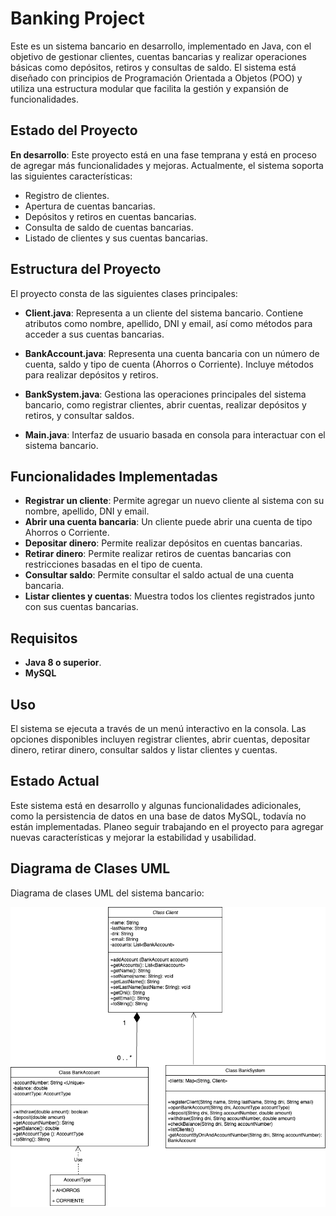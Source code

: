 # Banking Project

Este es un sistema bancario en desarrollo, implementado en Java, con el objetivo de gestionar clientes, cuentas bancarias y realizar operaciones básicas como depósitos, retiros y consultas de saldo. El sistema está diseñado con principios de Programación Orientada a Objetos (POO) y utiliza una estructura modular que facilita la gestión y expansión de funcionalidades.

## Estado del Proyecto

**En desarrollo**: Este proyecto está en una fase temprana y está en proceso de agregar más funcionalidades y mejoras. Actualmente, el sistema soporta las siguientes características:

- Registro de clientes.
- Apertura de cuentas bancarias.
- Depósitos y retiros en cuentas bancarias.
- Consulta de saldo de cuentas bancarias.
- Listado de clientes y sus cuentas bancarias.

## Estructura del Proyecto

El proyecto consta de las siguientes clases principales:

- **Client.java**: Representa a un cliente del sistema bancario. Contiene atributos como nombre, apellido, DNI y email, así como métodos para acceder a sus cuentas bancarias.

- **BankAccount.java**: Representa una cuenta bancaria con un número de cuenta, saldo y tipo de cuenta (Ahorros o Corriente). Incluye métodos para realizar depósitos y retiros.

- **BankSystem.java**: Gestiona las operaciones principales del sistema bancario, como registrar clientes, abrir cuentas, realizar depósitos y retiros, y consultar saldos.

- **Main.java**: Interfaz de usuario basada en consola para interactuar con el sistema bancario.

## Funcionalidades Implementadas

- **Registrar un cliente**: Permite agregar un nuevo cliente al sistema con su nombre, apellido, DNI y email.
- **Abrir una cuenta bancaria**: Un cliente puede abrir una cuenta de tipo Ahorros o Corriente.
- **Depositar dinero**: Permite realizar depósitos en cuentas bancarias.
- **Retirar dinero**: Permite realizar retiros de cuentas bancarias con restricciones basadas en el tipo de cuenta.
- **Consultar saldo**: Permite consultar el saldo actual de una cuenta bancaria.
- **Listar clientes y cuentas**: Muestra todos los clientes registrados junto con sus cuentas bancarias.

## Requisitos

- **Java 8 o superior**.
- **MySQL**

## Uso

El sistema se ejecuta a través de un menú interactivo en la consola. Las opciones disponibles incluyen registrar clientes, abrir cuentas, depositar dinero, retirar dinero, consultar saldos y listar clientes y cuentas.

## Estado Actual

Este sistema está en desarrollo y algunas funcionalidades adicionales, como la persistencia de datos en una base de datos MySQL, todavía no están implementadas. Planeo seguir trabajando en el proyecto para agregar nuevas características y mejorar la estabilidad y usabilidad.

## Diagrama de Clases UML

Diagrama de clases UML del sistema bancario:

![Diagrama de Clases UML](images/Diagrama%20BankingProject.drawio.png)
